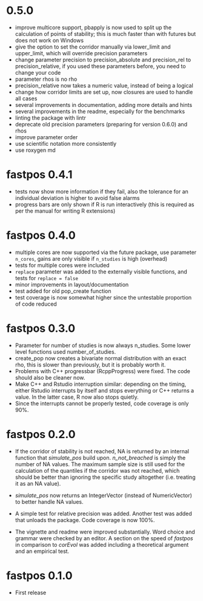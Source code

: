 # 0.5.0

* improve multicore support, pbapply is now used to split up the calculation of points of stability; this is much faster than with futures but does not work on Windows
* give the option to set the corridor manually via lower_limit and upper_limit, which will override precision parameters
* change parameter precision to precision_absolute and precision_rel to precision_relative, if you used these parameters before, you need to change your code
* parameter rhos is no rho
* precision_relative now takes a numeric value, instead of being a logical
* change how corridor limits are set up, now closures are used to handle all cases
* several improvements in documentation, adding more details and hints
* several improvements in the readme, especially for the benchmarks
* linting the package with lintr
* deprecate old precision parameters (preparing for version 0.6.0) and rhos
* improve parameter order
* use scientific notation more consistently
* use roxygen md

# fastpos 0.4.1

* tests now show more information if they fail, also the tolerance for an
individual deviation is higher to avoid false alarms
* progress bars are only shown if R is run interactively (this is required as
per the manual for writing R extensions)

# fastpos 0.4.0

* multiple cores are now supported via the future package, use parameter 
`n_cores`, gains are only visible if `n_studies` is high (overhead)
* tests for multiple cores were included
* `replace` parameter was added to the externally visible functions, and tests
for `replace = false`
* minor improvements in layout/documentation
* test added for old pop_create function
* test coverage is now somewhat higher since the untestable proportion of code
reduced

# fastpos 0.3.0

* Parameter for number of studies is now always n_studies. Some lower level
functions used number_of_studies.
* create_pop now creates a bivariate normal distribution with an exact rho, this
is slower than previously, but it is probably worth it.
* Problems with C++ progressbar (RcppProgress) were fixed. The code should also
be cleaner now. 
* Make C++ and Rstudio interruption similar: depending on the
timing, either Rstudio interrupts by itself and stops everything or C++ returns
a value. In the latter case, R now also stops quietly.
* Since the interrupts cannot be properly tested, code coverage is only 90%.

# fastpos 0.2.0

* If the corridor of stability is not reached, NA is returned by an internal
function that *simulate_pos* build upon. *n_not_breached* is simply the number of
NA values. The maximum sample size is still used for the calculation of the
quantiles if the corridor was not reached, which should be better than ignoring
the specific study altogether (i.e. treating it as an NA value). 

* *simulate_pos* now returns an IntegerVector (instead of NumericVector) to
better handle NA values.

* A simple test for relative precision was added. Another test was added that
unloads the package. Code coverage is now 100%.

* The vignette and readme were improved substantially. Word choice and grammar
were checked by an editor. A section on the speed of *fastpos* in comparison to
*corEvol* was added including a theoretical argument and an empirical test.

# fastpos 0.1.0

* First release